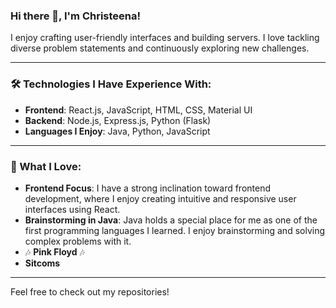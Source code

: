 ### Hi there 👋, I'm Christeena!

I enjoy crafting user-friendly interfaces and building servers. I love tackling diverse problem statements and continuously exploring new challenges.

---

### 🛠️ Technologies I Have Experience With:
- **Frontend**: React.js, JavaScript, HTML, CSS, Material UI
- **Backend**: Node.js, Express.js, Python (Flask)
- **Languages I Enjoy**: Java, Python, JavaScript

---

### 🚀 What I Love:
- **Frontend Focus**: I have a strong inclination toward frontend development, where I enjoy creating intuitive and responsive user interfaces using React.
- **Brainstorming in Java**: Java holds a special place for me as one of the first programming languages I learned. I enjoy brainstorming and solving complex problems with it.
- 🎶 **Pink Floyd** 🎶 
- **Sitcoms**

---

Feel free to check out my repositories!
